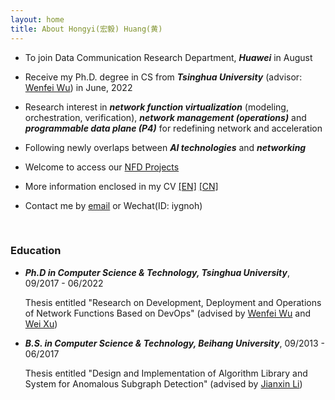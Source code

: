 ```yaml
---
layout: home
title: About Hongyi(宏毅) Huang(黄) 
---
```


* To join Data Communication Research Department, ***Huawei*** in August 

* Receive my Ph.D. degree in CS from ***Tsinghua University*** (advisor: [Wenfei Wu](https://wenfei-wu.github.io)) in June, 2022

* Research interest in ***network function virtualization*** (modeling, orchestration, verification), ***network management (operations)*** and ***programmable data plane (P4)*** for redefining network and acceleration

* Following newly overlaps between ***AI technologies*** and ***networking***

* Welcome to access our [NFD Projects](https://nfd.hongyi-huang.com)

* More information enclosed in my CV [[EN]]({{https://hongyi-huang.github.io}}/files/resume_Hongyi_Huang.pdf) [[CN]]({{https://hongyi-huang.github.io}}/files/简历_黄宏毅.pdf)

* Contact me by [email](mailto:hhy.hongyi@outlook.com) or Wechat(ID: iygnoh)

<br/>

### **Education**

- ***Ph.D in Computer Science & Technology, Tsinghua University***, 09/2017 - 06/2022
  	
  Thesis entitled "Research on Development, Deployment and Operations of Network Functions Based on DevOps" (advised by [Wenfei Wu](https://wenfei-wu.github.io) and [Wei Xu](https://people.iiis.tsinghua.edu.cn/~weixu/))

- ***B.S. in Computer Science & Technology, Beihang University***, 09/2013 - 06/2017
  	
  Thesis entitled "Design and Implementation of Algorithm Library and System for Anomalous Subgraph Detection" (advised by [Jianxin Li](http://act.buaa.edu.cn/lijx/))

